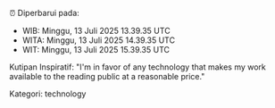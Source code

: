 ⏰ Diperbarui pada:
- WIB: Minggu, 13 Juli 2025 13.39.35 UTC
- WITA: Minggu, 13 Juli 2025 14.39.35 UTC
- WIT: Minggu, 13 Juli 2025 15.39.35 UTC

Kutipan Inspiratif:
"I'm in favor of any technology that makes my work available to the reading public at a reasonable price."


Kategori: technology

